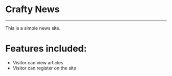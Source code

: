 # Crafty News
---
This is a simple news site.

# Features included:
* Visitor can view articles
* Visitor can register on the site
